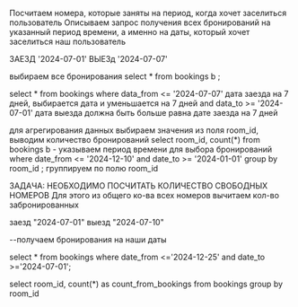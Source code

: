Посчитаем номера, которые заняты на период, когда хочет заселиться пользователь
Описываем запрос получения всех бронирований на указанный период времени, а именно на даты,
который хочет заселиться наш пользователь

ЗАЕЗД '2024-07-01'
ВЫЕЗд '2024-07-07'

выбираем все бронирования
select * from bookings b ;

select *
from bookings
where data_from <= '2024-07-07' дата заезда на 7 дней, выбирается дата и уменьшается на 7 дней
and data_to >= '2024-07-01' дата выезда должна быть больше равна дате заезда на 7 дней

для агрегирования данных выбираем значения из поля room_id,
выводим количество бронирований
select room_id, count(*) from bookings b - указываем период времени для выбора бронирований
where date_from <= '2024-12-10'
and date_to >= '2024-01-01'
group by room_id ; группируем по полю room_id

ЗАДАЧА: НЕОБХОДИМО ПОСЧИТАТЬ КОЛИЧЕСТВО СВОБОДНЫХ НОМЕРОВ
Для этого из общего ко-ва всех номеров вычитаем кол-во забронированных

заезд "2024-07-01"
выезд "2024-07-10"

--получаем бронирования на наши даты

select * from bookings
where date_from <='2024-12-25' and date_to >='2024-07-01';

select room_id, count(*) as count_from_bookings
from bookings
group by room_id 
